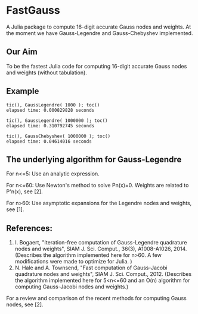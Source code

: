 FastGauss
=========
A Julia package to compute 16-digit accurate Gauss nodes and weights. At the moment we have Gauss-Legendre and Gauss-Chebyshev implemented. 

## Our Aim 
To be the fastest Julia code for computing 16-digit accurate Gauss nodes and weights (without tabulation).

## Example 
```
tic(), GaussLegendre( 1000 ); toc()
elapsed time: 0.000829828 seconds

tic(), GaussLegendre( 1000000 ); toc()
elapsed time: 0.310792745 seconds

tic(), GaussChebyshev( 1000000 ); toc() 
elapsed time: 0.04614016 seconds
```

## The underlying algorithm for Gauss-Legendre
 For n<=5: Use an analytic expression.
 
 For n<=60: Use Newton's method to solve Pn(x)=0. Weights are related to P'n(x), see [2].  
 
 For n>60: Use asymptotic expansions for the Legendre nodes and weights, see [1].  

## References:
1. I. Bogaert, "Iteration-free computation of Gauss-Legendre quadrature
       nodes and weights", SIAM J. Sci. Comput., 36(3), A1008-A1026, 2014.
       (Describes the algorithm implemented here for n>60. A few modifications were made 
         to optimize for Julia. )
2. N. Hale and A. Townsend, "Fast computation of Gauss-Jacobi quadrature 
       nodes and weights", SIAM J. Sci. Comput., 2012.
       (Describes the algorithm implemented here for 5<n<=60 and an O(n) algorithm for 
        computing Gauss-Jacobi nodes and weights.) 

For a review and comparison of the recent methods for computing Gauss nodes, see [2].  

